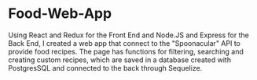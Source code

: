 # Food-Web-App <!--Name-->

Using React and Redux for the Front End and Node.JS and Express for the Back End, I created a web app that connect to the "Spoonacular" API to provide food recipes. The page has functions for filtering, searching and creating custom recipes, which are saved in a database created with PostgresSQL and connected to the back through Sequelize.

<!--Website-->

<!--Images-->
